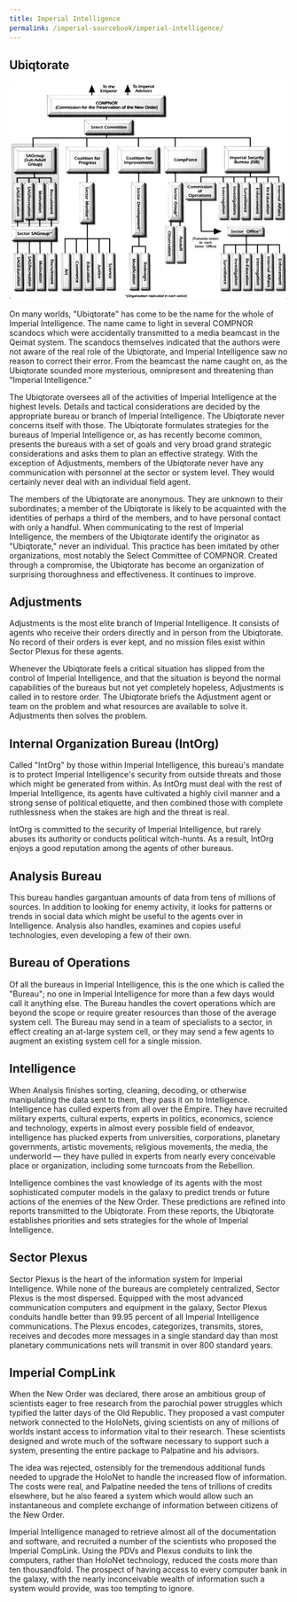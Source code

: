 ```yaml
---
title: Imperial Intelligence
permalink: /imperial-sourcebook/imperial-intelligence/
---
```


## Ubiqtorate

![Imperial Intelligence diagram](/assets/images/imperial-sourcebook/compnor-diagram.jpg)

On many worlds, "Ubiqtorate" has come to be the name for the whole of Imperial Intelligence. The name came to light in several COMPNOR scandocs which were accidentally transmitted to a media beamcast in the Qeimat system. The scandocs themselves indicated that the authors were not aware of the real role of the Ubiqtorate, and Imperial Intelligence saw no reason to correct their error. From the beamcast the name caught on, as the Ubiqtorate sounded more mysterious, omnipresent and threatening than "Imperial Intelligence."

The Ubiqtorate oversees all of the activities of Imperial Intelligence at the highest levels. Details and tactical considerations are decided by the appropriate bureau or branch of Imperial Intelligence. The Ubiqtorate never concerns itself with those. The Ubiqtorate formulates strategies for the bureaus of Imperial Intelligence or, as has recently become common, presents the bureaus with a set of goals and very broad grand strategic considerations and asks them to plan an effective strategy. With the exception of Adjustments, members of the Ubiqtorate never have any communication with personnel at the sector or system level. They would certainly never deal with an individual field agent.

The members of the Ubiqtorate are anonymous. They are unknown to their subordinates; a member of the Ubiqtorate is likely to be acquainted with the identities of perhaps a third of the members, and to have personal contact with only a handful. When communicating to the rest of Imperial Intelligence, the members of the Ubiqtorate identify the originator as "Ubiqtorate," never an individual. This practice has been imitated by other organizations, most notably the Select Committee of COMPNOR. Created through a compromise, the Ubiqtorate has become an organization of surprising thoroughness and effectiveness. It continues to improve.

## Adjustments

Adjustments is the most elite branch of Imperial Intelligence. It consists of agents who receive their orders directly and in person from the Ubiqtorate. No record of their orders is ever kept, and no mission files exist within Sector Plexus for these agents.

Whenever the Ubiqtorate feels a critical situation has slipped from the control of Imperial Intelligence, and that the situation is beyond the normal capabilities of the bureaus but not yet completely hopeless, Adjustments is called in to restore order. The Ubiqtorate briefs the Adjustment agent or team on the problem and what resources are available to solve it. Adjustments then solves the problem.

## Internal Organization Bureau (IntOrg)

Called "IntOrg" by those within Imperial Intelligence, this bureau's mandate is to protect Imperial Intelligence's security from outside threats and those which might be generated from within. As IntOrg must deal with the rest of Imperial Intelligence, its agents have cultivated a highly civil manner and a strong sense of political etiquette, and then combined those with complete ruthlessness when the stakes are high and the threat is real.

IntOrg is committed to the security of Imperial Intelligence, but rarely abuses its authority or conducts political witch-hunts. As a result, IntOrg enjoys a good reputation among the agents of other bureaus.

## Analysis Bureau

This bureau handles gargantuan amounts of data from tens of millions of sources. In addition to looking for enemy activity, it looks for patterns or trends in social data which might be useful to the agents over in Intelligence. Analysis also handles, examines and copies useful technologies, even developing a few of their own.

## Bureau of Operations

Of all the bureaus in Imperial Intelligence, this is the one which is called the "Bureau"; no one in Imperial Intelligence for more than a few days would call it anything else. The Bureau handles the covert operations which are beyond the scope or require greater resources than those of the average system cell. The Bureau may send in a team of specialists to a sector, in effect creating an at-large system cell, or they may send a few agents to augment an existing system cell for a single mission.

## Intelligence

When Analysis finishes sorting, cleaning, decoding, or otherwise manipulating the data sent to them, they pass it on to Intelligence. Intelligence has culled experts from all over the Empire. They have recruited military experts, cultural experts, experts in politics, economics, science and technology, experts in almost every possible field of endeavor, intelligence has plucked experts from universities, corporations, planetary governments, artistic movements, religious movements, the media, the underworld — they have pulled in experts from nearly every conceivable place or organization, including some turncoats from the Rebellion.

Intelligence combines the vast knowledge of its agents with the most sophisticated computer models in the galaxy to predict trends or future actions of the enemies of the New Order. These predictions are refined into reports transmitted to the Ubiqtorate. From these reports, the Ubiqtorate establishes priorities and sets strategies for the whole of Imperial Intelligence.

## Sector Plexus

Sector Plexus is the heart of the information system for Imperial Intelligence. While none of the bureaus are completely centralized, Sector Plexus is the most dispersed. Equipped with the most advanced communication computers and equipment in the galaxy, Sector Plexus conduits handle better than 99.95 percent of all Imperial Intelligence communications. The Plexus encodes, categorizes, transmits, stores, receives and decodes more messages in a single standard day than most planetary communications nets will transmit in over 800 standard years.

## Imperial CompLink

When the New Order was declared, there arose an ambitious group of scientists eager to free research from the parochial power struggles which typified the latter days of the Old Republic. They proposed a vast computer network connected to the HoloNets, giving scientists on any of millions of worlds instant access to information vital to their research. These scientists designed and wrote much of the software necessary to support such a system, presenting the entire package to Palpatine and his advisors.

The idea was rejected, ostensibly for the tremendous additional funds needed to upgrade the HoloNet to handle the increased flow of information. The costs were real, and Palpatine needed the tens of trillions of credits elsewhere, but he also feared a system which would allow such an instantaneous and complete exchange of information between citizens of the New Order.

Imperial Intelligence managed to retrieve almost all of the documentation and software, and recruited a number of the scientists who proposed the Imperial CompLink. Using the PDVs and Plexus conduits to link the computers, rather than HoloNet technology, reduced the costs more than ten thousandfold. The prospect of having access to every computer bank in the galaxy, with the nearly inconceivable wealth of information such a system would provide, was too tempting to ignore.
